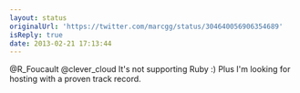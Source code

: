 ```yaml
---
layout: status
originalUrl: 'https://twitter.com/marcgg/status/304640056906354689'
isReply: true
date: 2013-02-21 17:13:44
---
```


@R_Foucault @clever_cloud It's not supporting Ruby :) Plus I'm looking for hosting with a proven track record.
